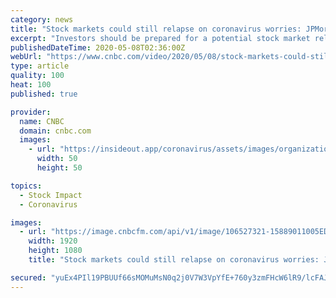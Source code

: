 ```yaml
---
category: news
title: "Stock markets could still relapse on coronavirus worries: JPMorgan"
excerpt: "Investors should be prepared for a potential stock market relapse and that they are not solely invested in the United States, says David Kelly, chief global strategist for JPMorgan Asset Management. He suggests exploring countries in East Asia,"
publishedDateTime: 2020-05-08T02:36:00Z
webUrl: "https://www.cnbc.com/video/2020/05/08/stock-markets-could-still-relapse-on-coronavirus-worries-jpmorgan.html"
type: article
quality: 100
heat: 100
published: true

provider:
  name: CNBC
  domain: cnbc.com
  images:
    - url: "https://insideout.app/coronavirus/assets/images/organizations/cnbc.com-50x50.jpg"
      width: 50
      height: 50

topics:
  - Stock Impact
  - Coronavirus

images:
  - url: "https://image.cnbcfm.com/api/v1/image/106527321-15889011005ED1-ASB-DavidKelly-050720.jpg?v=1588901099"
    width: 1920
    height: 1080
    title: "Stock markets could still relapse on coronavirus worries: JPMorgan"

secured: "yuEx4PIl19PBUUf66sMOMuMsN0q2j0V7W3VpYfE+760y3zmFHcW6lR9/lcFAJwoFlPH519WWpxn+KWTwLx1clS4jX/bOcFCTOvHxFrXOtkzCD5qj26pb+TfSp9sRrfTjG4ODjCFWnk3zxXFhwsNygfM1KIOGBLQByK/EYTsOB/r9P9Bo9HprvNLtdk71OaSdmEAz1tKnFCQp6a/bmvzTK3C1n9YirnLMcUIA99j42sWyC7sq3Ru/r62EPukhSDVZNoxLVJY5KYXCpI/CXs+q63ZGJ/RCyE86hrjlWoQbXU43eiWEThU2gOlgvTP9U1OZrNSZ8rmmda/JDLEi5Tj6gZEd+BqZQVgw0bwV+EiF6/VrczoTqzliSskd8ydSbdKM2vsHxti5xgTmLiB+ckO+QhNutwYf/GAzw9wxHNn3pCnk5vLjcw6V4p6Rf8muX094ZAiKoaV8qRT1UmEpYPqrDaJaXLf5yUqNNcUZAsa0imE=;cg+ZKlJWpJV+5kfIOXdt4Q=="
---
```


